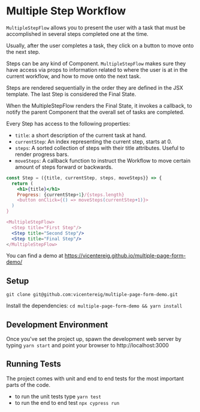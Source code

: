 # Multiple Step Workflow

 `MultipleStepFlow` allows you to present the user with a
 task that must be accomplished in several steps completed one at the time.

 Usually, after the user completes a task, they click on a button
 to move onto the next step.

 Steps can be any kind of Component. `MultipleStepFlow` makes sure
 they have access via props to information related to
 where the user is at in the current workflow,
 and how to move onto the next task.

 Steps are rendered sequentially in the order they are defined
 in the JSX template. The last Step is considered the Final State.

 When the MultipleStepFlow renders the Final State, it invokes
 a callback, to notify the parent Component that the overall set
 of tasks are completed.

 Every Step has access to the following properties:
  - `title`: a short description of the current task at hand.
  - `currentStep`: An index representing the current step, starts at 0.
  - `steps`: A sorted collection of steps with their title attributes. Useful to render progress bars.
  - `moveSteps`: A callback function to instruct the Workflow to move certain amount of steps forward or backwards.

 ```jsx
 const Step = ({title, currentStep, steps, moveSteps}} => {
   return (
     <h1>{title}</h1>
     Progress: {currentStep+1}/{steps.length}
     <button onClick={() => moveSteps(currentStep+1)}>
   )
 }

 <MultipleStepFlow>
   <Step title="First Step"/>
   <Step title="Second Step"/>
   <Step title="Final Step"/>
 </MultipleStepFlow>
 ```
You can find a demo at https://vicentereig.github.io/multiple-page-form-demo/ 

## Setup
 
```
git clone git@github.com:vicentereig/multiple-page-form-demo.git

```

Install the dependencies: `cd multiple-page-form-demo && yarn install`

## Development Environment

Once you've set the project up, spawn the development web server by typing `yarn start`
and point your browser to http://localhost:3000

## Running Tests

The project comes with unit and end to end tests for the most important
parts of the code. 
- to run the unit tests type `yarn test` 
- to run the end to end test `npx cypress run`



